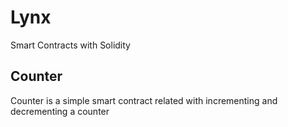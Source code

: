 # Lynx
Smart Contracts with Solidity

## Counter
Counter is a simple smart contract related with incrementing and decrementing a counter
